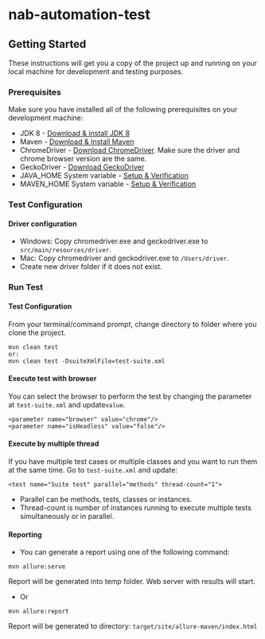 # nab-automation-test

## Getting Started
These instructions will get you a copy of the project up and running on your local machine for development and testing purposes.

### Prerequisites

Make sure you have installed all of the following prerequisites on your development machine:
* JDK 8 - [Download & install JDK 8](https://www.oracle.com/java/technologies/javase-jdk8-downloads.html)
* Maven - [Download & Install Maven](http://maven.apache.org/)
* ChromeDriver - [Download ChromeDriver](https://chromedriver.chromium.org/). Make sure the driver and chrome browser version are the same.
* GeckoDriver - [Download GeckoDriver](https://github.com/mozilla/geckodriver/releases)
* JAVA_HOME System variable - [Setup & Verification](https://mkyong.com/java/how-to-set-java_home-on-windows-10/)
* MAVEN_HOME System variable - [Setup & Verification](https://mkyong.com/maven/how-to-install-maven-in-windows/)

### Test Configuration

#### Driver configuration
* Windows: Copy chromedriver.exe and geckodriver.exe to `src/main/resources/driver`.
* Mac: Copy chromedriver and geckodriver.exe to `/Users/driver`. 
* Create new driver folder if it does not exist.

### Run Test

#### Test Configuration
From your terminal/command prompt, change directory to folder where you clone the project.
```
mvn clean test
or:
mvn clean test -DsuiteXmlFile=test-suite.xml
```

#### Execute test with browser
You can select the browser to perform the test by changing the parameter at `test-suite.xml` and update`value`.
```
<parameter name="browser" value="chrome"/>
<parameter name="isHeadless" value="false"/>
```

#### Execute by multiple thread
If you have multiple test cases or multiple classes and you want to run them at the same time. Go to `test-suite.xml` and update:
```
<test name="Suite test" parallel="methods" thread-count="1">
```
* Parallel can be methods, tests, classes or instances.
* Thread-count is number of instances running to execute multiple tests simultaneously or in parallel.

#### Reporting
- You can generate a report using one of the following command:

```
mvn allure:serve
```
Report will be generated into temp folder. Web server with results will start.
- Or
```
mvn allure:report
```
Report will be generated tо directory: `target/site/allure-maven/index.html`
  
